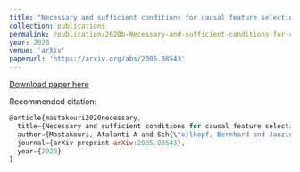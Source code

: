 ```yaml
---
title: "Necessary and sufficient conditions for causal feature selection in time series with latent common causes"
collection: publications
permalink: /publication/2020b-Necessary-and-sufficient-conditions-for-causal-feature-selection-in-time-series-with-latent-common-causes
year: 2020
venue: 'arXiv'
paperurl: 'https://arxiv.org/abs/2005.08543'
---
```


[Download paper here](https://arxiv.org/pdf/2005.08543.pdf)

Recommended citation:
```Javascript
@article{mastakouri2020necessary,
  title={Necessary and sufficient conditions for causal feature selection in time series with latent common causes},
  author={Mastakouri, Atalanti A and Sch{\"o}lkopf, Bernhard and Janzing, Dominik},
  journal={arXiv preprint arXiv:2005.08543},
  year={2020}
}


```
